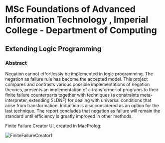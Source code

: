 # MSc Foundations of Advanced Information Technology , Imperial College - Department of Computing

## Extending Logic Programming


### Abstract

Negation cannot effortlessly be implemented in logic programming. The negation as failure rule has become the accepted model. This project compares and contrasts various possible implementations of negation theories, presents an implementation of a transformer of programs to their finite failure counterparts together with techniques (a constraints meta-interpreter, extending SLDNF) for dealing with universal conditions that arise from transformation. Induction is also considered as an option for the last technique. The report concludes that negation as failure will remain the standard until efficiency is greatly improved in other methods. 

Finite Failure Creator UI, created in MacProlog:

![FiniteFailureCreator1](https://user-images.githubusercontent.com/19819315/140559987-de572b7e-01dc-46e4-abaf-9696c7ec73aa.jpg)
